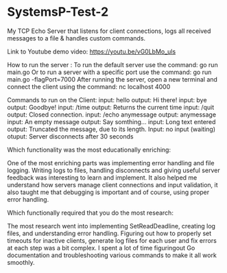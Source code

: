 # SystemsP-Test-2

My TCP Echo Server that listens for client connections, logs all received messages to a file &  handles custom commands.

Link to Youtube demo video: https://youtu.be/vG0LbMo_uls


How to run the server :
To run the  default server use the command: go run main.go 
Or to run a server with a specific port use the command: go run main.go -flagPort=7000 
After running the server, open a new terminal and connect the client using the command: nc localhost 4000 

Commands to run on the Client: 
input: hello     output: Hi there!
input: bye     output:  Goodbye!
input: /time     output: Returns the current time
input: /quit     output: Closed connection.
input: /echo anymessage  output: anymessage
input: An empty message     output: Say somthing...
input: Long text entered     output: Truncated the message, due to its length.
Input: no input (waiting)   otuput: Server disconnects after 30 seconds


Which functionality was the most educationally enriching:

One of the most enriching parts was implementing error handling and file logging. Writing logs to files, handling disconnects and giving useful server feedback was interesting to learn and implement. It also helped me understand how servers manage client connections and input validation, it also  taught me that debugging is important and of course, using proper error handling.


Which functionally required that you do the most research:

The most research went into implementing SetReadDeadline, creating log files, and understanding error handling. Figuring out how to properly set timeouts for inactive clients, generate log files for each user and fix errors at each step was a bit complex. I spent a lot of time figuringout Go documentation and troubleshooting various commands to make it all work smoothly.



